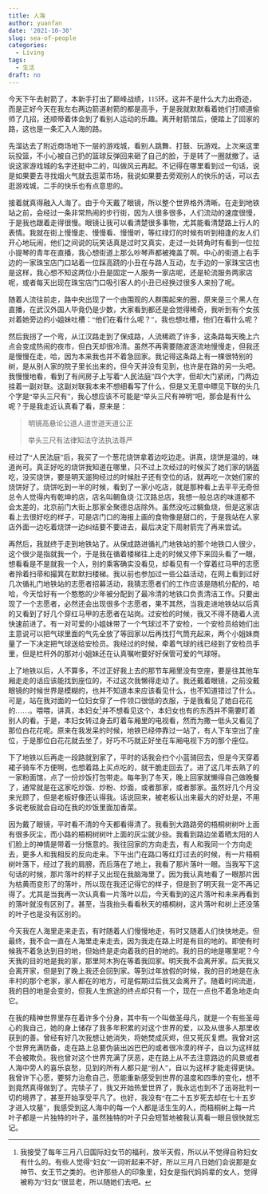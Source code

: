 ```yaml
---
title: 人海
author: yuanfan
date: '2021-10-30'
slug: sea-of-people
categories:
  - Living
tags:
  - 生活
draft: no
---
```


<font face="微软雅黑">

<!--more-->

今天下午去射箭了，本新手打出了巅峰战绩，115环。这并不是什么大力出奇迹，而是正好今天在我左右两边箭道射箭的都是高手，于是我就默默看着她们打顺道偷师了几招，还顺带着体会到了看别人运动的乐趣。离开射箭馆后，便踏上了回家的路，这也是一条汇入人海的路。

先溜达去了附近商场地下一层的游戏城，看别人跳舞、打鼓、玩游戏。上次来这里玩投篮，不小心被自己扔的篮球反弹回来砸了自己的脸，于是转了一圈就撤了。话说这家游戏城的名字还挺中二的，叫做风云再起。不记得在哪里看到过一句话，说是如果要去寻找烟火气就去逛菜市场，我说如果要去旁观别人的快乐的话，可以去逛游戏城，二手的快乐也有点意思的。

接着就真得融入人海了。由于今天戴了眼镜，所以整个世界格外清晰。在走到地铁站之前，会经过一条非常热闹的步行街，因为人很多很多，人们流动的速度很慢，于是我也跟着走得很慢。眼镜让我可以看清楚很多事物，尤其能看清楚路上行人的表情。我就在街上慢慢走、慢慢看、慢慢听，等红绿灯的时候有听到相逢的友人们开心地玩闹，他们之间说的玩笑话真是过时又真实，走过一处转角时有看到一位拉小提琴的青年在直播，我心想街道上那么吵琴声都被掩盖了啊。中心的街道上右手边的一家珠宝店门口站着一位踩高跷的小丑在与路人互动，左手边的一家珠宝店也是这样，我心想不知这两位小丑是固定一人服务一家店呢，还是轮流服务两家店呢，或者每天出现在珠宝店门口吸引客人的小丑已经换过很多人来扮了呢。

随着人流往前走，路中央出现了一个由围观的人群围起来的圈，原来是三个黑人在直播，在武汉外国人毕竟仍是少数，大家看到都还是会觉得稀奇，我听到有个女孩对着她旁边的小姐妹吐槽：“他们在看什么呢？”，我也想吐槽，他们在看什么呢？

然后我拐了一个弯，从江汉路走到了保成路，人流稀疏了许多，这条路每天晚上六点会变成热闹的夜市，但白天却很冷清。虽然不再需要随波逐流地慢慢走，但我还是慢慢在走，哈，因为本来我也并不着急回家。我记得这条路上有一棵很特别的树，是从别人家的院子里长出来的，但今天并没有见到，也许是在路的另一头吧。我慢慢地看，看到了有间房子上写着“人民法庭”四个大字，但却大门紧闭，门两边挂着一副对联。这副对联我本来不想细看写了什么，但是又无意中瞟见下联的头几个字是“举头三尺有”，我心想应该不可能是“举头三尺有神明”吧，那会是有什么呢？于是我走近认真看了看，原来是：

>明镜高悬论公道人道世道天道公正
>
>举头三尺有法律知法守法执法尊严

经过了“人民法庭”后，我买了一个葱花烧饼拿着边吃边走。讲真，烧饼是温的，味道尚可。真正好吃的烧饼我知道在哪里，只不过上次经过的时候买了她们家的锅盔吃，没买烧饼，要是明天遛狗经过的时候肚子还有空位的话，就再吃一次她们家的烧饼好了。烧饼吃到一半的时候，看到了一家小吃店，就是那种看上去平平无奇但总令人觉得内有乾坤的店，店名叫鲷鱼烧·江汉路总店，我想一般总店的味道都不会太差的，北京前门大街上那家全聚德总店除外。虽然没吃过鲷鱼烧，但是这家店看上去很好吃的样子，可是店门口的海报上画的食物像是甜口的，于是我站在人家店外面一边吃着烧饼一边纠结要不要进去，最后决定下周射箭完了再来尝试。

再然后，我就终于走到地铁站了。从保成路进循礼门地铁站的那个地铁口人很少，这个很少是指就我一个，于是我在循着楼梯往上走的时候又停下来回头看了一眼，想看看是不是就我一个人，别的乘客确实没看见，却看见有一个穿着红马甲的志愿者拎着扫帚和撮箕在默默扫楼梯。我以前也参加过一些公益活动，在网上看到过好几次循礼门地铁站的志愿者招募活动，我猜志愿者们的工作应该是随机分配的，哈哈，今天恰好有一个憨憨的少年被分配到了最冷清的地铁口负责清洁工作。只要出现了一个志愿者，必然还会出现很多个志愿者，果不其然，当我走进地铁站以后真的又看到了好几个穿红马甲的志愿者在站岗。过安检的时候，我又不得不随着人流快速前进了。有一对可爱的小姐妹带了一个气球过不了安检，一个安检员给她们出主意说可以把气球里面的气先全放了等回家以后再找打气筒充起来，两个小姐妹商量了一下决定把气球送给安检员。我经过的时候，牵着气球的线已经到了安检员手里，但是栏杆外的那对小姐妹还在认真嘱咐要好好保管可爱的气球呀。

上了地铁以后，人不算多，不过正好我上去的那节车厢里没有空座，要是往其他车厢走走的话应该能找到座位的，不过这次我懒得走动了。我还戴着眼镜，之前没戴眼镜的时候世界是模糊的，也并不知道本来应该看见什么，也不知道错过了什么。可是，站在我对面的一位妇女穿了一件领口很低的衣服，于是我看见了她白花花的……。喂喂，讲真，本妇女[^1]并不想看见这个，本妇女也有的东西并不需要盯着别人的看。于是，本妇女转过身去盯着车厢里的电视看，然而为撒一低头又看见了那位白花花呢。原来在我发呆的时候，地铁已经停靠过一站了，有人下车空出了座位，于是那位白花花就去坐了，好巧不巧就正好坐在车厢电视下方的那个座位。

下了地铁以后再走一段路就到家了，平时的话我会扫个小蓝骑回去，但是今天穿着裙子骑车不方便啊，也想着路上买点吃的，就干脆走回去了。进了这几年去熟了的一家粉面馆，点了一份炒饭打包带走。每年到了冬天，晚上回家就懒得自己做晚餐了，通常就是在这家吃炒饭、炒粉、炒面，或者那家，或者那家。虽然好几个月没来光顾了，但是老板好像还认得我。话说回来，被老板认出来最大的好处是，不用多说老板就会自动在我的炒饭里面加香菜。

因为戴了眼镜，平时看不清的今天都看得清了。我看到大路路旁的梧桐树树叶上面有很多灰尘，而小路的梧桐树树叶上面的灰尘就少些。我看到路边坐着晒太阳的人们脸上的神情是带着一分惬意的。我往回家的方向走去，有人和我同一个方向走去，更多人和我相反的反向走来。下午出门在路口等红灯过去的时候，有一片梧桐树叶落下，经过了我的肩膀，而后落在了地上，我看了那片落叶一眼。当我写下这句话的时候，那片落叶的样子又出现在我脑海里了。因为我认真地看了一眼那片因为枯黄而变形了的落叶，所以现在我还记得它的样子，但是到了明天我一定不再记得了。尤其是当我再一次认真看一片落叶以后，今天看到的这片落叶和未来再看到的落叶就没有区别了。甚至，当我抬头看看秋天的梧桐树，这片落叶和树上还没落的叶子也是没有区别的。

今天我在人海里走来走去，有时随着人们慢慢地走，有时又随着人们快快地走。但最终，我不会一直在人海里走来走去，因为我走在路上时是有目的地的。即使有时候我不着急达到目的地，但始终是走向着我的目的地的。我的目的地是哪里呢？今天我的目的地是我的家，那里阿木狗在等着我回家。明天我不会离开家。后天我又会离开家，但是到了晚上我还会回到家。等到过年放假的时候，我的目的地是在永丰村的那个老家，家人都在的地方，可是假期过后我又会离开了。随着时间流逝，我的目的地是会变的，但我人生旅途的终点却只有一个，现在一点也不着急地走向它。

在我的精神世界里存在着许多个分身，其中有一个叫做圣母凡，就是一个有些圣母心的我自己，她的身上储存了我多年积累的对这个世界的爱，以及从很多人那里收获到的善。曾经有好几次我想让她消失，将她焚成灰烬，但又死灰复燃。我曾对这个世界充满防备，走在路上总要伪装出凶巴巴的或者很冷漠的样子，自以为这样就不会被欺负。我也曾对这个世界充满了厌恶，走在路上从不去注意路边的风景或者人海中旁人的喜乐哀愁，见到的所有人都只是“别人”，自以为这样才能走得更快。我曾许下心愿，要努力治愈自己，愿能重新感受到世界的温度和四季的变化，想不到竟然真得做到了。完犊子了，我又开始热爱世界了，我永远也到不了迅哥批判一切的境界了，甚至开始享受平凡了。也好，我没有“在二十五岁死去却在七十五岁才进入坟墓”，我感受到这人海中的每一个人都是活生生的人，而梧桐树上每一片叶子都是一片独特的叶子，虽然独特的叶子只会短暂地被我认真看一眼且很快就忘记。

[^1]:我接受了每年三月八日国际妇女节的福利，放半天假，所以从不觉得自称妇女有什么的。有些人觉得“妇女”一词听起来不好，所以三月八日她们会说那是女神节、女王节之类的。也许那些人的印象里，妇女是指代妈妈辈的女人，觉得被称为“妇女”很显老，所以随她们去吧。